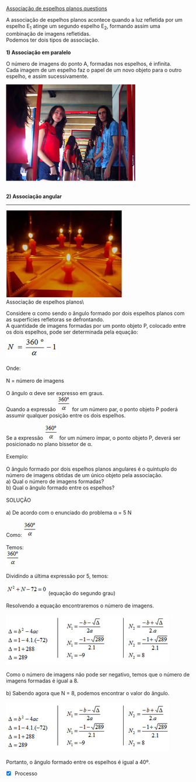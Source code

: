 [Associação de espelhos planos questions](Associa%C3%A7%C3%A3o%20de%20espelhos%20planos%20questions.md)

A associação de espelhos planos acontece quando a luz refletida por um
espelho E<sub>1</sub> atinge um segundo espelho E<sub>2</sub>, formando assim uma
combinação de imagens refletidas.\
 Podemos ter dois tipos de associação.\
\
 **1) Associação em paralelo**
 

O número de imagens do ponto A, formadas nos espelhos, é infinita.\
 Cada imagem de um espelho faz o papel de um novo objeto para o outro
espelho, e assim sucessivamente. 

![](Imagens/Pasted%20image%2020201023155419.png)

\
 **2) Associação angular**

****


![](Imagens/Pasted%20image%2020201023155102.png)\
 Associação de espelhos planos\

Considere α como sendo o ângulo formado por dois espelhos planos com as
superfícies refletoras se defrontando.\
 A quantidade de imagens formadas por um ponto objeto P, colocado entre
os dois espelhos, pode ser determinada pela equação:\
![](Imagens/Pasted%20image%2020201023155111.png)\
\
 Onde:\
\
 N = número de imagens\
\
 O ângulo α deve ser expresso em graus.
\
 Quando a expressão
![](Imagens/Pasted%20image%2020201023155119.png) for
um número par, o ponto objeto P poderá assumir qualquer posição entre os
dois espelhos.\
\
 Se a expressão
![](Imagens/Pasted%20image%2020201023155127.png) for
um número ímpar, o ponto objeto P, deverá ser posicionado no plano
bissetor de α.\
\
 Exemplo:\
\
 O ângulo formado por dois espelhos planos angulares é o quíntuplo do
número de imagens obtidas de um único objeto pela associação.\
 a) Qual o número de imagens formadas?\
 b) Qual o ângulo formado entre os espelhos?\
\
 SOLUÇÃO\
\
 a) De acordo com o enunciado do problema α = 5 N\
\
 Como:
![](Imagens/Pasted%20image%2020201023155137.png)\
\
 Temos:\
 ![](Imagens/Pasted%20image%2020201023155142.png)\
\
 Dividindo a última expressão por 5, temos: 

![](Imagens/Pasted%20image%2020201023155151.png) (equação
do segundo grau)\
\
 Resolvendo a equação encontraremos o número de imagens.\
\
 ![](Imagens/Pasted%20image%2020201023155159.png)\
\
 Como o número de imagens não pode ser negativo, temos que o número de
imagens formadas é igual a 8.\
\
 b) Sabendo agora que N = 8, podemos encontrar o valor do ângulo.\
\
![](Imagens/Pasted%20image%2020201023155205.png)\
\
 Portanto, o ângulo formado entre os espelhos é igual a 40º.


- [x] Processo 
